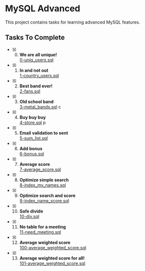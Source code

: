 # MySQL Advanced

This project contains tasks for learning advanced MySQL features.

## Tasks To Complete

+ [x] 0. **We are all unique!**<br/>[0-uniq_users.sql](0-uniq_users.sql) 

+ [x] 1. **In and not out**<br/>[1-country_users.sql](1-country_users.sql) 

+ [x] 2. **Best band ever!**<br/>[2-fans.sql](2-fans.sql) 

+ [x] 3. **Old school band**<br/>[3-metal_bands.sql](3-metal_bands.sql) c

+ [x] 4. **Buy buy buy**<br/>[4-store.sql](4-store.sql) p

+ [x] 5. **Email validation to sent**<br/>[5-sum_list.sql](5-valid_email.sql) 

+ [x] 6. **Add bonus**<br/>[6-bonus.sql](6-bonus.sql) 

+ [x] 7. **Average score**<br/>[7-average_score.sql](7-average_score.sql) 
   
+ [x] 8. **Optimize simple search**<br/>[8-index_my_names.sql](8-index_my_names.sql) 

+ [x] 9. **Optimize search and score**<br/>[9-index_name_score.sql](9-index_name_score.sql) 

+ [x] 10. **Safe divide**<br/>[10-div.sql](10-div.sql) 

+ [x] 11. **No table for a meeting**<br/>[11-need_meeting.sql](11-need_meeting.sql) 

+ [x] 12. **Average weighted score**<br/>[100-average_weighted_score.sql](100-average_weighted_score.sql) 

+ [x] 13. **Average weighted score for all!**<br/>[101-average_weighted_score.sql](101-average_weighted_score.sql)
